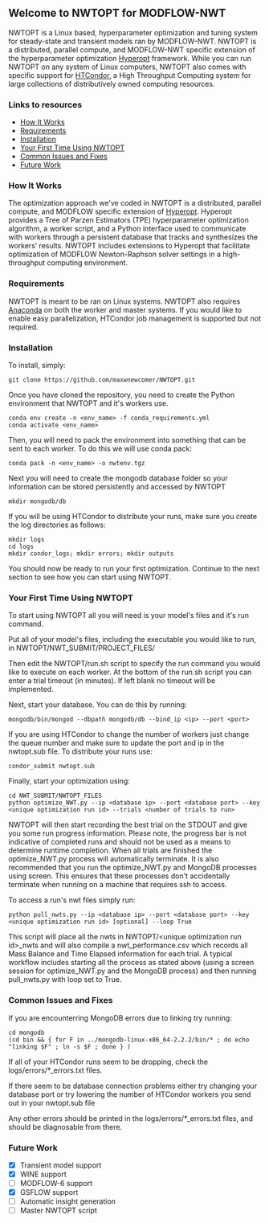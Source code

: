 ## Welcome to NWTOPT for MODFLOW-NWT

NWTOPT is a Linux based, hyperparameter optimization and tuning system for steady-state and transient models ran by MODFLOW-NWT. NWTOPT is a distributed, parallel compute, and MODFLOW-NWT specific extension of the hyperparameter optimization [Hyperopt](https://github.com/hyperopt/hyperopt) framework. While you can run NWTOPT on any system of Linux computers, NWTOPT also comes with specific support for [HTCondor](https://research.cs.wisc.edu/htcondor/), a High Throughput Computing system for large collections of distributively owned computing resources.

### Links to resources
- [How It Works](#how-it-works)
- [Requirements](#requirements)
- [Installation](#installation)
- [Your First Time Using NWTOPT](#your-first-time-using-nwtopt)
- [Common Issues and Fixes](#common-issues-and-fixes)
- [Future Work](#future-work)

### How It Works

The optimization approach we’ve coded in NWTOPT is a distributed, parallel compute, and MODFLOW specific extension of [Hyperopt](https://github.com/hyperopt/hyperopt). Hyperopt provides a Tree of Parzen Estimators (TPE) hyperparameter optimization algorithm, a worker script, and a Python interface used to communicate with workers through a persistent database that tracks and synthesizes the workers’ results.  NWTOPT includes extensions to Hyperopt that facilitate optimization of MODFLOW Newton-Raphson solver settings in a high-throughput computing environment.

### Requirements

NWTOPT is meant to be ran on Linux systems. NWTOPT also requires [Anaconda](anaconda.org) on both the worker and master systems. If you would like to enable easy parallelization, HTCondor job management is supported but not required.

### Installation

To install, simply:
```
git clone https://github.com/maxwnewcomer/NWTOPT.git
```

Once you have cloned the repository, you need to create the Python environment that NWTOPT and it's workers use. 

```
conda env create -n <env_name> -f conda_requirements.yml
conda activate <env_name>
```

Then, you will need to pack the environment into something that can be sent to each worker. To do this we will use conda pack:

```
conda pack -n <env_name> -o nwtenv.tgz
```

Next you will need to create the mongodb database folder so your information can be stored persistently and accessed by NWTOPT

```
mkdir mongodb/db
```

If you will be using HTCondor to distribute your runs, make sure you create the log directories as follows:
```
mkdir logs
cd logs
mkdir condor_logs; mkdir errors; mkdir outputs
```

You should now be ready to run your first optimization. Continue to the next section to see how you can start using NWTOPT.


### Your First Time Using NWTOPT

To start using NWTOPT all you will need is your model's files and it's run command.

Put all of your model's files, including the executable you would like to run, in NWTOPT/NWT_SUBMIT/PROJECT_FILES/

Then edit the NWTOPT/run.sh script to specify the run command you would like to execute on each worker. At the bottom of the run.sh script you can enter a trial timeout (in minutes). If left blank no timeout will be implemented.

Next, start your database. You can do this by running:

```
mongodb/bin/mongod --dbpath mongodb/db --bind_ip <ip> --port <port>
```

If you are using HTCondor to change the number of workers just change the queue number and make sure to update the port and ip in the nwtopt.sub file. To distribute your runs use:

```
condor_submit nwtopt.sub
```


Finally, start your optimization using:

```
cd NWT_SUBMIT/NWTOPT_FILES 
python optimize_NWT.py --ip <database ip> --port <database port> --key <unique optimization run id> --trials <number of trials to run>
```

NWTOPT will then start recording the best trial on the STDOUT and give you some run progress information. Please note, the progress bar is not indicative of completed runs and should not be used as a means to determine runtime completion. When all trials are finished the optimize_NWT.py process will automatically terminate. It is also recommended that you run the optimize_NWT.py and MongoDB processes using screen. This ensures that these processes don't accidentally terminate when running on a machine that requires ssh to access. 

To access a run's nwt files simply run:

```
python pull_nwts.py --ip <database ip> --port <database port> --key <unique optimization run id> [optional] --loop True
```
This script will place all the nwts in NWTOPT/\<unique optimization run id>_nwts and will also compile a nwt_performance.csv which records all Mass Balance and Time Elapsed information for each trial. A typical workflow includes starting all the process as stated above (using a screen session for optimize_NWT.py and the MongoDB process) and then running pull_nwts.py with loop set to True.

### Common Issues and Fixes
If you are encounterring MongoDB errors due to linking try running:
```
cd mongodb
(cd bin && { for F in ../mongodb-linux-x86_64-2.2.2/bin/* ; do echo "linking $F" ; ln -s $F ; done } )
```
  
If all of your HTCondor runs seem to be dropping, check the logs/errors/*_errors.txt files.

If there seem to be database connection problems either try changing your database port or try lowering the number of HTCondor workers you send out in your nwtopt.sub file

Any other errors should be printed in the logs/errors/*_errors.txt files, and should be diagnosable from there.

### Future Work

- [x] Transient model support
- [x] WINE support
- [ ] MODFLOW-6 support
- [x] GSFLOW support
- [ ] Automatic insight generation
- [ ] Master NWTOPT script
